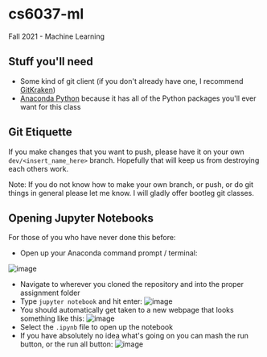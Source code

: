 # cs6037-ml
Fall 2021 - Machine Learning

## Stuff you'll need
* Some kind of git client (if you don't already have one, I recommend [GitKraken](https://www.gitkraken.com/))
* [Anaconda Python](https://www.anaconda.com/products/individual-d) because it has all of the Python packages you'll ever want for this class

## Git Etiquette
If you make changes that you want to push, please have it on your own `dev/<insert_name_here>` branch. Hopefully that will keep us from destroying each others work. 

Note:
If you do not know how to make your own branch, or push, or do git things in general please let me know. I will gladly offer bootleg git classes.

## Opening Jupyter Notebooks
For those of you who have never done this before:
* Open up your Anaconda command prompt / terminal:

![image](https://user-images.githubusercontent.com/90073537/132081944-36d6ac48-1047-49a1-90ae-b0e18af15210.png)
* Navigate to wherever you cloned the repository and into the proper assignment folder
* Type `jupyter notebook` and hit enter:
![image](https://user-images.githubusercontent.com/90073537/132082037-3651aff7-b78a-4c31-8b4f-da5990180dba.png)
* You should automatically get taken to a new webpage that looks something like this:
![image](https://user-images.githubusercontent.com/90073537/132082053-fcdec97d-529a-4929-9630-a9f542b22358.png)
* Select the `.ipynb` file to open up the notebook
* If you have absolutely no idea what's going on you can mash the run button, or the run all button:
![image](https://user-images.githubusercontent.com/90073537/132082118-1eb862c0-17f4-4520-aeed-6adaa76ec6f7.png)

